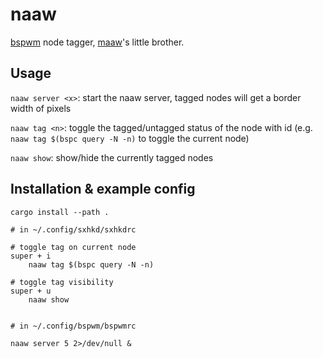 # naaw

[bspwm](https://github.com/baskerville/bspwm) node tagger, [maaw](https://gitlab.com/samaingw/maaw)'s little brother.

## Usage

`naaw server <x>`: start the naaw server, tagged nodes will get a border width of <x> pixels

`naaw tag <n>`: toggle the tagged/untagged status of the node with id <n> (e.g. `naaw tag $(bspc query -N -n)` to toggle the current node)

`naaw show`: show/hide the currently tagged nodes

## Installation & example config

`cargo install --path .`

```
# in ~/.config/sxhkd/sxhkdrc

# toggle tag on current node
super + i
    naaw tag $(bspc query -N -n)

# toggle tag visibility
super + u
    naaw show


# in ~/.config/bspwm/bspwmrc

naaw server 5 2>/dev/null &
```
